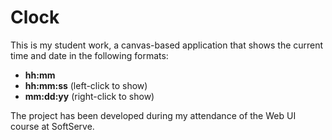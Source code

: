 # Clock

This is my student work, a canvas-based application that shows the current time and date in the following formats:
- <strong>hh:mm</strong>
- <strong>hh:mm:ss</strong> (left-click to show)
- <strong>mm:dd:yy</strong> (right-click to show)

The project has been developed during my attendance of the Web UI course at SoftServe.
